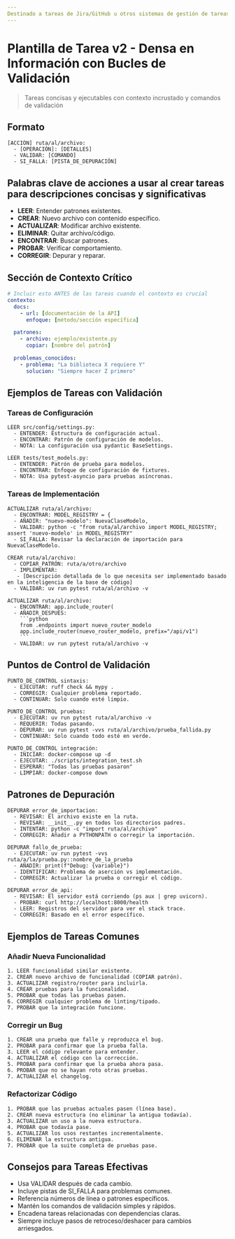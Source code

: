 ```yaml
---
Destinado a tareas de Jira/GitHub u otros sistemas de gestión de tareas para desglosar y planificar la implementación.
---
```


# Plantilla de Tarea v2 - Densa en Información con Bucles de Validación

> Tareas concisas y ejecutables con contexto incrustado y comandos de validación

## Formato

```
[ACCIÓN] ruta/al/archivo:
  - [OPERACIÓN]: [DETALLES]
  - VALIDAR: [COMANDO]
  - SI_FALLA: [PISTA_DE_DEPURACIÓN]
```

## Palabras clave de acciones a usar al crear tareas para descripciones concisas y significativas

- **LEER**: Entender patrones existentes.
- **CREAR**: Nuevo archivo con contenido específico.
- **ACTUALIZAR**: Modificar archivo existente.
- **ELIMINAR**: Quitar archivo/código.
- **ENCONTRAR**: Buscar patrones.
- **PROBAR**: Verificar comportamiento.
- **CORREGIR**: Depurar y reparar.

## Sección de Contexto Crítico

```yaml
# Incluir esto ANTES de las tareas cuando el contexto es crucial
contexto:
  docs:
    - url: [documentación de la API]
      enfoque: [método/sección específica]

  patrones:
    - archivo: ejemplo/existente.py
      copiar: [nombre del patrón]

  problemas_conocidos:
    - problema: "La biblioteca X requiere Y"
      solucion: "Siempre hacer Z primero"
```

## Ejemplos de Tareas con Validación

### Tareas de Configuración

```
LEER src/config/settings.py:
  - ENTENDER: Estructura de configuración actual.
  - ENCONTRAR: Patrón de configuración de modelos.
  - NOTA: La configuración usa pydantic BaseSettings.

LEER tests/test_models.py:
  - ENTENDER: Patrón de prueba para modelos.
  - ENCONTRAR: Enfoque de configuración de fixtures.
  - NOTA: Usa pytest-asyncio para pruebas asíncronas.
```

### Tareas de Implementación

````
ACTUALIZAR ruta/al/archivo:
  - ENCONTRAR: MODEL_REGISTRY = {
  - AÑADIR: "nuevo-modelo": NuevaClaseModelo,
  - VALIDAR: python -c "from ruta/al/archivo import MODEL_REGISTRY; assert 'nuevo-modelo' in MODEL_REGISTRY"
  - SI_FALLA: Revisar la declaración de importación para NuevaClaseModelo.

CREAR ruta/al/archivo:
  - COPIAR_PATRÓN: ruta/a/otro/archivo
  - IMPLEMENTAR:
   - [Descripción detallada de lo que necesita ser implementado basado en la inteligencia de la base de código]
  - VALIDAR: uv run pytest ruta/al/archivo -v

ACTUALIZAR ruta/al/archivo:
  - ENCONTRAR: app.include_router(
  - AÑADIR_DESPUÉS:
    ```python
    from .endpoints import nuevo_router_modelo
    app.include_router(nuevo_router_modelo, prefix="/api/v1")
    ```
  - VALIDAR: uv run pytest ruta/al/archivo -v
````

## Puntos de Control de Validación

```
PUNTO_DE_CONTROL sintaxis:
  - EJECUTAR: ruff check && mypy .
  - CORREGIR: Cualquier problema reportado.
  - CONTINUAR: Solo cuando esté limpio.

PUNTO_DE_CONTROL pruebas:
  - EJECUTAR: uv run pytest ruta/al/archivo -v
  - REQUERIR: Todas pasando.
  - DEPURAR: uv run pytest -vvs ruta/al/archivo/prueba_fallida.py
  - CONTINUAR: Solo cuando todo esté en verde.

PUNTO_DE_CONTROL integración:
  - INICIAR: docker-compose up -d
  - EJECUTAR: ./scripts/integration_test.sh
  - ESPERAR: "Todas las pruebas pasaron"
  - LIMPIAR: docker-compose down
```

## Patrones de Depuración

```
DEPURAR error_de_importacion:
  - REVISAR: El archivo existe en la ruta.
  - REVISAR: __init__.py en todos los directorios padres.
  - INTENTAR: python -c "import ruta/al/archivo"
  - CORREGIR: Añadir a PYTHONPATH o corregir la importación.

DEPURAR fallo_de_prueba:
  - EJECUTAR: uv run pytest -vvs ruta/a/la/prueba.py::nombre_de_la_prueba
  - AÑADIR: print(f"Debug: {variable}")
  - IDENTIFICAR: Problema de aserción vs implementación.
  - CORREGIR: Actualizar la prueba o corregir el código.

DEPURAR error_de_api:
  - REVISAR: El servidor está corriendo (ps aux | grep uvicorn).
  - PROBAR: curl http://localhost:8000/health
  - LEER: Registros del servidor para ver el stack trace.
  - CORREGIR: Basado en el error específico.
```

## Ejemplos de Tareas Comunes

### Añadir Nueva Funcionalidad

```
1. LEER funcionalidad similar existente.
2. CREAR nuevo archivo de funcionalidad (COPIAR patrón).
3. ACTUALIZAR registro/router para incluirla.
4. CREAR pruebas para la funcionalidad.
5. PROBAR que todas las pruebas pasen.
6. CORREGIR cualquier problema de linting/tipado.
7. PROBAR que la integración funcione.
```

### Corregir un Bug

```
1. CREAR una prueba que falle y reproduzca el bug.
2. PROBAR para confirmar que la prueba falla.
3. LEER el código relevante para entender.
4. ACTUALIZAR el código con la corrección.
5. PROBAR para confirmar que la prueba ahora pasa.
6. PROBAR que no se hayan roto otras pruebas.
7. ACTUALIZAR el changelog.
```

### Refactorizar Código

```
1. PROBAR que las pruebas actuales pasen (línea base).
2. CREAR nueva estructura (no eliminar la antigua todavía).
3. ACTUALIZAR un uso a la nueva estructura.
4. PROBAR que todavía pase.
5. ACTUALIZAR los usos restantes incrementalmente.
6. ELIMINAR la estructura antigua.
7. PROBAR que la suite completa de pruebas pase.
```

## Consejos para Tareas Efectivas

- Usa VALIDAR después de cada cambio.
- Incluye pistas de SI_FALLA para problemas comunes.
- Referencia números de línea o patrones específicos.
- Mantén los comandos de validación simples y rápidos.
- Encadena tareas relacionadas con dependencias claras.
- Siempre incluye pasos de retroceso/deshacer para cambios arriesgados.
